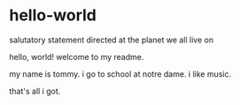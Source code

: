 # hello-world
salutatory statement directed at the planet we all live on

hello, world! welcome to my readme.

my name is tommy. i go to school at notre dame. i like music.

that's all i got.
